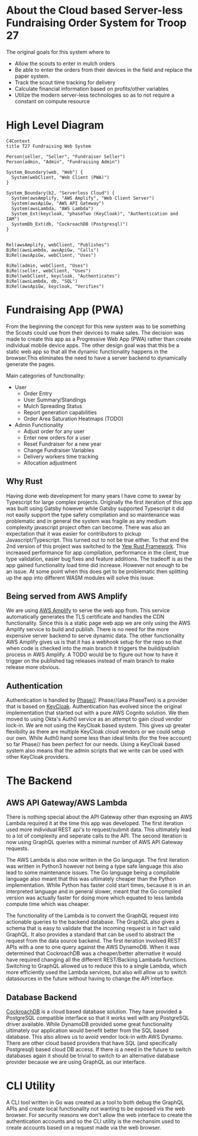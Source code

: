 # About the Cloud based Server-less Fundraising Order System for Troop 27

The original goals for this system where to

- Allow the scouts to enter in mulch orders
- Be able to enter the orders from their devices in the field and replace the paper system.
- Track the scout time tracking for delivery
- Calculate financial information based on profits/other variables
- Utilize the modern server-less technologies so as to not require a constant on compute resource

# High Level Diagram

~~~mermaid
C4Context
title T27 Fundraising Web System

Person(seller, "Seller", "Fundraiser Seller")
Person(admin, "Admin", "Fundraising Admin")

System_Boundary(web, "Web") {
  System(webClient, "Web Client (PWA)")
}

System_Boundary(b2, "Serverless Cloud") {
  System(awsAmplify, "AWS Amplify", "Web Client Server")
  System(awsApiGw, "AWS API Gateway")
  System(awsLambda, "AWS Lambda")
  System_Ext(keycloak, "phaseTwo (KeyCloak)", "Authentication and IAM")
  SystemDb_Ext(db, "CockroachDB (Postgresql)")
}


Rel(awsAmplify, webClient, "Publishes")
BiRel(awsLambda, awsApiGw, "Calls")
BiRel(awsApiGw, webClient, "Uses")

BiRel(admin, webClient, "Uses")
BiRel(seller, webClient, "Uses")
BiRel(webClient, keycloak, "Authenticates")
BiRel(awsLambda, db, "SQL")
BiRel(awsApiGw, keycloak, "Verifies")

~~~


# Fundraising App (PWA)

From the beginning the concept for this new system was to be something the Scouts could use from
their devices to make sales. The decision was made to create this app as a Progressive Web App (PWA) 
rather than create individual mobile device apps. The other design goal was that this be a static web
app so that all the dynamic functionality happens in the browser.This eliminates the need to have a
server backend to dynamically generate the pages.

Main categories of functionality:

- User
  - Order Entry
  - User Summary/Standings
  - Mulch Spreading Status
  - Report generation capabilities
  - Order Area Saturation Heatmaps (TODO)
- Admin Functionality
  - Adjust order for any user
  - Enter new orders for a user
  - Reset Fundraiser for a new year
  - Change Fundraiser Variables
  - Delivery workers time tracking
  - Allocation adjustment

## Why Rust

Having done web development for many years I have come to swear by Typescript for large complex projects.
Originally the first iteration of this app was built using Gatsby however while Gatsby supported Typescript it did not easily
support the type safety compilation and so maintenance was problematic and in general the system was fragile
as any medium complexity javascript project often can become.
There was also an expectation that it was easier for contributors to pickup Javascript/Typescript.
This turned out to not be true either.  To that end the 2nd version of this project was switched to the [Yew Rust Framework](https://yew.rs/).
This increased performance for app compilation, performance in the client, true type validation, easier bug fixes and feature additions.
The tradeoff is as the app gained functionality load time did increase. However not enough to be an issue.  At some point when this
does get to be problematic then splitting up the app into different WASM modules will solve this issue.

## Being served from AWS Amplify

We are using [AWS Amplify](https://aws.amazon.com/amplify) to serve the web app from.  This service automatically
generates the TLS certificate and handles the CDN functionality.  Since this is a static page web app we are only
using the AWS Amplify service to build and publish.  There is no need for the more expensive server backend to serve dynamic data.
The other functionality AWS Amplify gives us is that it has a webhook setup for the repo so that when code is checked into
the main branch it triggers the build/publish process in AWS Amplify.  A TODO would be to figure out how to have it trigger
on the published tag releases instead of main branch to make release more obvious.

## Authentication

Authentication is handled by [Phase//](https://phasetwo.io/). Phase//(aka PhaseTwo) is a provider that is based on
[KeyCloak](https://www.keycloak.org/).  Authentication has evolved since the original implementation that started out
with a pure AWS Cognito solution. We then moved to using Okta's Auth0 service as an attempt to gain cloud vendor lock-in.
We are not using the KeyCloak based system.  This gives up greater flexibility as there are multiple KeyCloak cloud vendors or we could setup
our own.  While Auth0 hand some less than ideal limits (for the free account) so far Phase// has been perfect for our needs.
Using a KeyCloak based system also means that the admin scripts that we write can be used with other KeyCloak providers.

# The Backend

## AWS API Gateway/AWS Lambda

There is nothing special about the API Gateway other than exposing an AWS Lambda required it at the time this app was developed.
The first iteration used more individual REST api's to request/submit data.  This ultimately lead to a lot of complexity and
seperate calls to the API.  The second iteration is now using GraphQL queries with a minimal number of AWS API Gateway requests.

The AWS Lambda is also now written in the Go language.  The first iteration was written in Python3 however not being a type safe language
this also lead to some maintenance issues.  The Go language being a compilable language also meant that this was ultimately cheaper than the
Python implementation.   While Python has faster cold start times, because it is in an interpreted language and in general slower,
meant that the Go compiled version was actually faster for doing more which equated to less lambda compute time which was cheaper.

The functionality of the Lambda is to convert the GraphQL request into actionable queries to the backend database.  The GraphQL
also gives a schema that is easy to validate that the incoming request is in fact valid GraphQL.  It also provides a standard that
can be used to abstract the request from the data source backend.  The first iteration involved REST APIs with a one to one query
against the AWS DynamoDB.  When it was determined that CockroachDB was a cheaper/better alternative it would have required changing
all the different REST/Backing Lambada functions.  Switching to GraphQL allowed us to reduce this to a single Lambda, which more
efficiently used the Lambda services, but also will allow us to switch datasources in the future without having to change the API interface.

## Database Backend

[CockroachDB](https://www.cockroachlabs.com/) is a cloud based database solution.  They have provided a PostgreSQL compatible interface
so that it works well with any PostgreSQL driver available.  While DynamoDB provided some great functionality ultimately our application
would benefit better from the SQL based database.  This also allows us to avoid vendor lock-in with AWS Dynamo.  There are other cloud
based providers that have SQL (and specifically Postgresql) based cloud DB access. If there is a need in the future to switch databases
again it should be trivial to switch to an alternative database provider because we are using GraphQL as our interface.

# CLI Utility

A CLI tool written in Go was created as a tool to both debug the GraphQL APIs and create local functionality not wanting to be exposed
vis the web browser.  For security reasons we don't allow the web interface to create the authentication accounts and so the CLI utility
is the mechansim used to create accounts based on a request made via the web browser.
